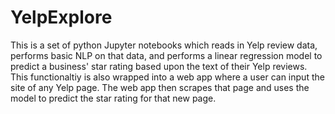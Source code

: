 # YelpExplore
This is a set of python Jupyter notebooks which reads in Yelp review data, performs basic NLP on that data, and performs a linear regression model to predict a business' star rating based upon the text of their Yelp reviews.  This functionaltiy is also wrapped
into a web app where a user can input the site of any Yelp page.  The web app then scrapes that page and uses the model to predict the star rating for that new page.

